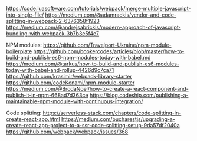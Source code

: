 https://code.luasoftware.com/tutorials/webpack/merge-multiple-javascript-into-single-file/
https://medium.com/@adamrackis/vendor-and-code-splitting-in-webpack-2-6376358f1923
https://medium.com/@andrejsabrickis/modern-approach-of-javascript-bundling-with-webpack-3b7b3e5f4e7

NPM modules:
https://github.com/Travelport-Ukraine/npm-module-boilerplate
https://github.com/bookercodes/articles/blob/master/how-to-build-and-publish-es6-npm-modules-today-with-babel.md
https://medium.com/@tarkus/how-to-build-and-publish-es6-modules-today-with-babel-and-rollup-4426d9c7ca71
https://github.com/krasimir/webpack-library-starter
https://github.com/codeKonami/npm-module-starter
https://medium.com/@BrodaNoel/how-to-create-a-react-component-and-publish-it-in-npm-668ad7d363ce
https://blog.codeship.com/publishing-a-maintainable-npm-module-with-continuous-integration/

Code splitting:
https://serverless-stack.com/chapters/code-splitting-in-create-react-app.html
https://medium.com/bucharestjs/upgrading-a-create-react-app-project-to-a-ssr-code-splitting-setup-9da57df2040a
https://github.com/webpack/webpack/issues/368